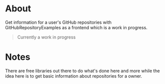 ﻿# About

Get information for a user's GitHub repositories with GitHubRepositoryExamples as a frontend which is a work in progress.

> Currently a work in progress

# Notes

There are free libraries out there to do what's done here and more while the idea here is to get basic information about repositories for a owner.